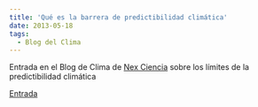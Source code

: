 ```yaml
---
title: 'Qué es la barrera de predictibilidad climática'
date: 2013-05-18
tags:
  - Blog del Clima
---
```



Entrada en el Blog de Clima de [Nex Ciencia](https://nexciencia.exactas.uba.ar/) sobre los límites de la predictibilidad climática

[Entrada](https://nexciencia.exactas.uba.ar/que-es-la-barrera-de-predictibilidad)


